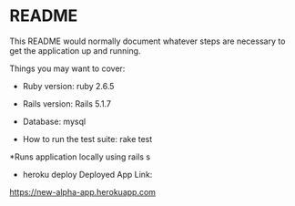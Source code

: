 # README

This README would normally document whatever steps are necessary to get the
application up and running.

Things you may want to cover:

* Ruby version: ruby 2.6.5

* Rails version: Rails 5.1.7

* Database: mysql

* How to run the test suite: rake test

*Runs application locally using rails s

* heroku deploy
Deployed App Link: 

https://new-alpha-app.herokuapp.com
